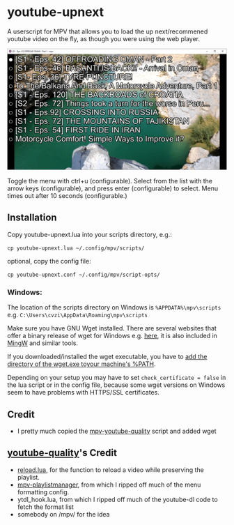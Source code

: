# youtube-upnext
A userscript for MPV that allows you to load the up next/recommened youtube video on the fly, as though you were using the web player.

![screenshot](upnext-menu.png)

Toggle the menu with ctrl+u (configurable). Select from the list with the arrow keys (configurable), and press enter (configurable) to select. Menu times out after 10 seconds (configurable.)

## Installation

Copy youtube-upnext.lua into your scripts directory, e.g.:

    cp youtube-upnext.lua ~/.config/mpv/scripts/

optional, copy the config file:

    cp youtube-upnext.conf ~/.config/mpv/script-opts/

### Windows:

The location of the scripts directory on Windows is `%APPDATA%\mpv\scripts` e.g. `C:\Users\cvzi\AppData\Roaming\mpv\scripts`

Make sure you have GNU Wget installed.
There are several websites that offer a binary release of wget for Windows e.g. [here](https://eternallybored.org/misc/wget/),
it is also included in [MingW](mingw.org) and similar tools.

If you downloaded/installed the wget executable, you have to [add the directory of the wget.exe toyour machine's
%PATH](https://stackoverflow.com/a/41895179/10367381).

Depending on your setup you may have to set `check_certificate = false` in the lua script or in the config file,
because some wget versions on Windows seem to have problems with HTTPS/SSL certificates.

## Credit
- I pretty much copied the [mpv-youtube-quality](https://github.com/jgreco/mpv-youtube-quality) script and added wget

## [youtube-quality](https://github.com/jgreco/mpv-youtube-quality)'s Credit
- [reload.lua](https://github.com/4e6/mpv-reload/), for the function to reload a video while preserving the playlist.
- [mpv-playlistmanager](https://github.com/jonniek/mpv-playlistmanager), from which I ripped off much of the menu formatting config.
- ytdl_hook.lua, from which I ripped off much of the youtube-dl code to fetch the format list
- somebody on /mpv/ for the idea